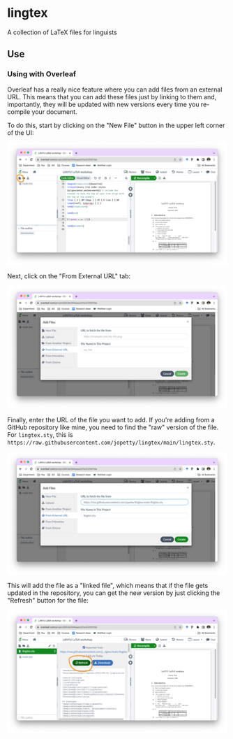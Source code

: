 # lingtex

A collection of LaTeX files for linguists

## Use

### Using with Overleaf

Overleaf has a really nice feature where you can add files from an external URL. This means that you can add these files just by linking to them and, importantly, they will be updated with new versions every time you re-compile your document.

To do this, start by clicking on the "New File" button in the upper left corner of the UI:

![Step One](images/step-1.png "Step One")

Next, click on the "From External URL" tab:

![Step Two](images/step-2.png "Step Two")

Finally, enter the URL of the file you want to add. If you're adding from a GitHub repository like mine, you need to find the "raw" version of the file. For `lingtex.sty`, this is `https://raw.githubusercontent.com/jopetty/lingtex/main/lingtex.sty`.

![Step Three](images/step-3.png "Step Three")

This will add the file as a "linked file", which means that if the file gets updated in the repository, you can get the new version by just clicking the "Refresh" button for the file:

![Step Four](images/step-4.png "Step Four")
